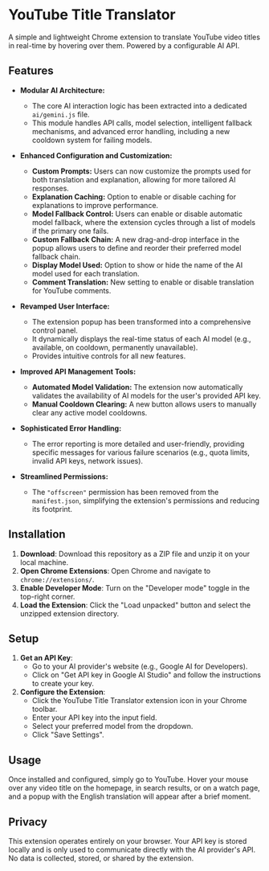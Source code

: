 # YouTube Title Translator

A simple and lightweight Chrome extension to translate YouTube video titles in real-time by hovering over them. Powered by a configurable AI API.

## Features

*   **Modular AI Architecture:**
    *   The core AI interaction logic has been extracted into a dedicated `ai/gemini.js` file.
    *   This module handles API calls, model selection, intelligent fallback mechanisms, and advanced error handling, including a new cooldown system for failing models.

*   **Enhanced Configuration and Customization:**
    *   **Custom Prompts:** Users can now customize the prompts used for both translation and explanation, allowing for more tailored AI responses.
    *   **Explanation Caching:** Option to enable or disable caching for explanations to improve performance.
    *   **Model Fallback Control:** Users can enable or disable automatic model fallback, where the extension cycles through a list of models if the primary one fails.
    *   **Custom Fallback Chain:** A new drag-and-drop interface in the popup allows users to define and reorder their preferred model fallback chain.
    *   **Display Model Used:** Option to show or hide the name of the AI model used for each translation.
    *   **Comment Translation:** New setting to enable or disable translation for YouTube comments.

*   **Revamped User Interface:**
    *   The extension popup has been transformed into a comprehensive control panel.
    *   It dynamically displays the real-time status of each AI model (e.g., available, on cooldown, permanently unavailable).
    *   Provides intuitive controls for all new features.

*   **Improved API Management Tools:**
    *   **Automated Model Validation:** The extension now automatically validates the availability of AI models for the user's provided API key.
    *   **Manual Cooldown Clearing:** A new button allows users to manually clear any active model cooldowns.

*   **Sophisticated Error Handling:**
    *   The error reporting is more detailed and user-friendly, providing specific messages for various failure scenarios (e.g., quota limits, invalid API keys, network issues).

*   **Streamlined Permissions:**
    *   The `"offscreen"` permission has been removed from the `manifest.json`, simplifying the extension's permissions and reducing its footprint.

## Installation

1.  **Download**: Download this repository as a ZIP file and unzip it on your local machine.
2.  **Open Chrome Extensions**: Open Chrome and navigate to `chrome://extensions/`.
3.  **Enable Developer Mode**: Turn on the "Developer mode" toggle in the top-right corner.
4.  **Load the Extension**: Click the "Load unpacked" button and select the unzipped extension directory.

## Setup

1.  **Get an API Key**:
    *   Go to your AI provider's website (e.g., Google AI for Developers).
    *   Click on "Get API key in Google AI Studio" and follow the instructions to create your key.
2.  **Configure the Extension**:
    *   Click the YouTube Title Translator extension icon in your Chrome toolbar.
    *   Enter your API key into the input field.
    *   Select your preferred model from the dropdown.
    *   Click "Save Settings".

## Usage

Once installed and configured, simply go to YouTube. Hover your mouse over any video title on the homepage, in search results, or on a watch page, and a popup with the English translation will appear after a brief moment.

## Privacy

This extension operates entirely on your browser. Your API key is stored locally and is only used to communicate directly with the AI provider's API. No data is collected, stored, or shared by the extension.